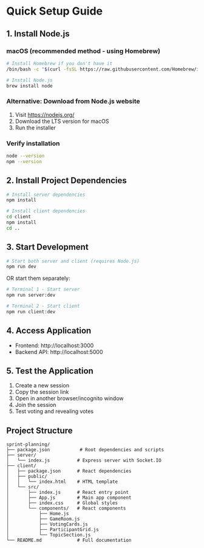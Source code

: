 # Quick Setup Guide

## 1. Install Node.js

### macOS (recommended method - using Homebrew)
```bash
# Install Homebrew if you don't have it
/bin/bash -c "$(curl -fsSL https://raw.githubusercontent.com/Homebrew/install/HEAD/install.sh)"

# Install Node.js
brew install node
```

### Alternative: Download from Node.js website
1. Visit https://nodejs.org/
2. Download the LTS version for macOS
3. Run the installer

### Verify installation
```bash
node --version
npm --version
```

## 2. Install Project Dependencies

```bash
# Install server dependencies
npm install

# Install client dependencies
cd client
npm install
cd ..
```

## 3. Start Development

```bash
# Start both server and client (requires Node.js)
npm run dev
```

OR start them separately:

```bash
# Terminal 1 - Start server
npm run server:dev

# Terminal 2 - Start client
npm run client:dev
```

## 4. Access Application

- Frontend: http://localhost:3000
- Backend API: http://localhost:5000

## 5. Test the Application

1. Create a new session
2. Copy the session link
3. Open in another browser/incognito window
4. Join the session
5. Test voting and revealing votes

## Project Structure

```
sprint-planning/
├── package.json           # Root dependencies and scripts
├── server/
│   └── index.js          # Express server with Socket.IO
├── client/
│   ├── package.json      # React dependencies
│   ├── public/
│   │   └── index.html    # HTML template
│   └── src/
│       ├── index.js      # React entry point
│       ├── App.js        # Main app component
│       ├── index.css     # Global styles
│       └── components/   # React components
│           ├── Home.js
│           ├── GameRoom.js
│           ├── VotingCards.js
│           ├── ParticipantGrid.js
│           └── TopicSection.js
└── README.md             # Full documentation
``` 
